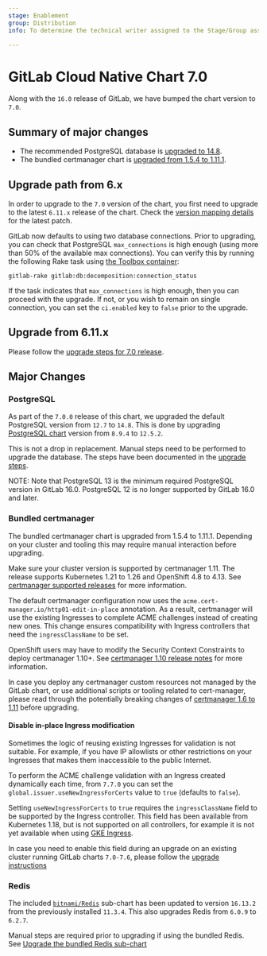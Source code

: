 ```yaml
---
stage: Enablement
group: Distribution
info: To determine the technical writer assigned to the Stage/Group associated with this page, see https://handbook.gitlab.com/handbook/product/ux/technical-writing/#designated-technical-writers

---
```


# GitLab Cloud Native Chart 7.0

Along with the `16.0` release of GitLab, we have bumped the chart version to `7.0`.

## Summary of major changes

- The recommended PostgreSQL database is [upgraded to 14.8](#postgresql).
- The bundled certmanager chart is [upgraded from 1.5.4 to 1.11.1](#bundled-certmanager).

## Upgrade path from 6.x

In order to upgrade to the `7.0` version of the chart, you first need to upgrade to the latest `6.11.x`
release of the chart. Check the [version mapping details](../installation/version_mappings.md) for the latest patch.

GitLab now defaults to using two database connections. Prior to upgrading, you can check that PostgreSQL `max_connections` is
high enough (using more than 50% of the available max connections).
You can verify this by running the following Rake task using [the Toolbox container](../charts/gitlab/toolbox/index.md#toolbox-included-tools):

```shell
gitlab-rake gitlab:db:decomposition:connection_status
```

If the task indicates that `max_connections` is high enough, then you can
proceed with the upgrade. If not, or you wish to remain on single
connection, you can set the `ci.enabled` key to `false` prior to the upgrade.

## Upgrade from 6.11.x

Please follow the [upgrade steps for 7.0 release](../installation/upgrade.md#upgrade-to-version-70).

## Major Changes

### PostgreSQL

As part of the `7.0.0` release of this chart, we upgraded the default PostgreSQL version from `12.7` to `14.8`. This
is done by upgrading [PostgreSQL chart](https://github.com/bitnami/charts/tree/main/bitnami/postgresql) version from
`8.9.4` to `12.5.2`.

This is not a drop in replacement. Manual steps need to be performed to upgrade the database. The steps have been
documented in the [upgrade steps](../installation/database_upgrade.md#steps-for-upgrading-the-bundled-postgresql).

NOTE:
Note that PostgreSQL 13 is the minimum required PostgreSQL version in GitLab 16.0. PostgreSQL 12 is no longer
supported by GitLab 16.0 and later.

### Bundled certmanager

The bundled certmanager chart is upgraded from 1.5.4 to 1.11.1. Depending on your cluster and tooling this
may require manual interaction before upgrading.

Make sure your cluster version is supported by certmanager 1.11. The release supports Kubernetes 1.21 to
1.26 and OpenShift 4.8 to 4.13. See [certmanager supported releases](https://cert-manager.io/docs/releases/)
for more information.

The default certmanager configuration now uses the `acme.cert-manager.io/http01-edit-in-place` annotation.
As a result, certmanager will use the existing Ingresses to complete ACME challenges instead of creating
new ones. This change ensures compatibility with Ingress controllers that need the `ingressClassName` to be set.

OpenShift users may have to modify the Security Context Constraints to deploy certmanager 1.10+.
See [certmanager 1.10 release notes](https://cert-manager.io/docs/releases/release-notes/release-notes-1.10/#on-openshift-the-cert-manager-pods-may-fail-until-you-modify-security-context-constraints)
for more information.

In case you deploy any certmanager custom resources not managed by the GitLab chart, or use additional
scripts or tooling related to cert-manager, please read through the potentially breaking changes of
[certmanager 1.6 to 1.11](https://cert-manager.io/docs/releases/) before upgrading.

#### Disable in-place Ingress modification

Sometimes the logic of reusing existing Ingresses for validation is not suitable. For example, if you
have IP allowlists or other restrictions on your Ingresses that makes them inaccessible to the public
Internet.

To perform the ACME challenge validation with an Ingress created dynamically each time, from `7.7.0` you can
set the `global.issuer.useNewIngressForCerts` value to `true` (defaults to `false`).

Setting `useNewIngressForCerts` to `true` requires the `ingressClassName` field to be supported by the
Ingress controller. This field has been available from Kubernetes 1.18, but is not supported on all controllers,
for example it is not yet available when using
[GKE Ingress](https://cloud.google.com/kubernetes-engine/docs/concepts/ingress#deprecated_annotation).

In case you need to enable this field during an upgrade on an existing cluster running GitLab charts `7.0-7.6`,
please follow the [upgrade instructions](../installation/upgrade.md#usenewingressforcerts-on-ingresses)

### Redis

The included [`bitnami/Redis`](https://artifacthub.io/packages/helm/bitnami/redis)
sub-chart has been updated to version `16.13.2` from the previously installed
`11.3.4`. This also upgrades Redis from `6.0.9` to `6.2.7`.

Manual steps are required prior to upgrading if using the bundled Redis.
See [Upgrade the bundled Redis sub-chart](../installation/upgrade.md#update-the-bundled-redis-sub-chart)
